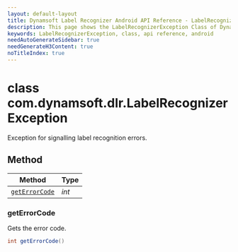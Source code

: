 ```yaml
---
layout: default-layout
title: Dynamsoft Label Recognizer Android API Reference - LabelRecognizerException Class
description: This page shows the LabelRecognizerException Class of Dynamsoft Label Recognizer for Android SDK.
keywords: LabelRecognizerException, class, api reference, android
needAutoGenerateSidebar: true
needGenerateH3Content: true
noTitleIndex: true
---
```



# class com.dynamsoft.dlr.LabelRecognizerException 
Exception for signalling label recognition errors.
  

## Method
  
| Method | Type |
|---------- | ----------- | 
| [`getErrorCode`](#geterrorcode)| *int* |

### getErrorCode

Gets the error code.

```java
int getErrorCode()	
```